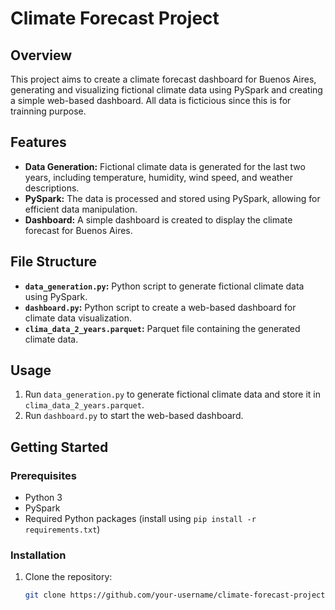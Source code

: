 # Climate Forecast Project

## Overview

This project aims to create a climate forecast dashboard for Buenos Aires, generating and visualizing fictional climate data using PySpark and creating a simple web-based dashboard. All data is ficticious since this is for trainning purpose.

## Features

- **Data Generation:** Fictional climate data is generated for the last two years, including temperature, humidity, wind speed, and weather descriptions.
- **PySpark:** The data is processed and stored using PySpark, allowing for efficient data manipulation.
- **Dashboard:** A simple dashboard is created to display the climate forecast for Buenos Aires.

## File Structure

- **`data_generation.py`:** Python script to generate fictional climate data using PySpark.
- **`dashboard.py`:** Python script to create a web-based dashboard for climate data visualization.
- **`clima_data_2_years.parquet`:** Parquet file containing the generated climate data.

## Usage

1. Run `data_generation.py` to generate fictional climate data and store it in `clima_data_2_years.parquet`.
2. Run `dashboard.py` to start the web-based dashboard.

## Getting Started

### Prerequisites

- Python 3
- PySpark
- Required Python packages (install using `pip install -r requirements.txt`)

### Installation

1. Clone the repository:

   ```bash
   git clone https://github.com/your-username/climate-forecast-project.git

